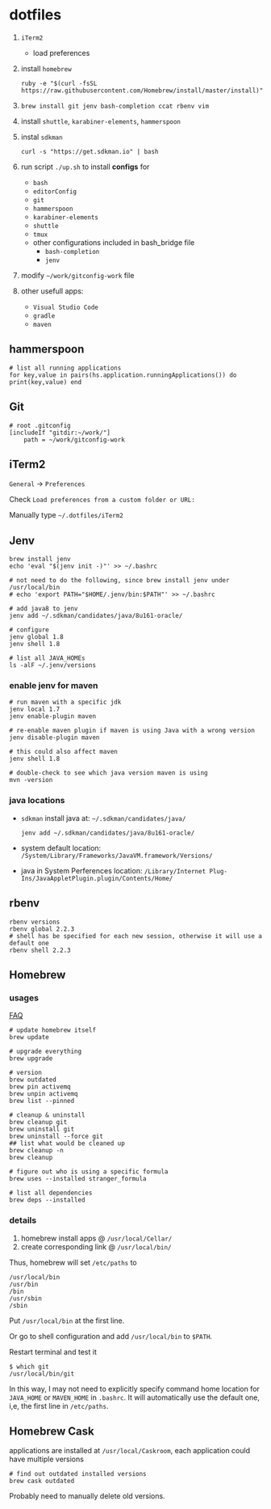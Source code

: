 
dotfiles
========

1. `iTerm2`
   * load preferences

2. install `homebrew`

   `ruby -e "$(curl -fsSL https://raw.githubusercontent.com/Homebrew/install/master/install)"`

3. `brew install git jenv bash-completion ccat rbenv vim`

4. install `shuttle`, `karabiner-elements`, `hammerspoon`

5. instal `sdkman`

   `curl -s "https://get.sdkman.io" | bash`

5. run script `./up.sh` to install **configs** for

   * `bash`
   * `editorConfig`
   * `git`
   * `hammerspoon`
   * `karabiner-elements`
   * `shuttle`
   * `tmux`
   * other configurations included in bash_bridge file
     * `bash-completion`
     * `jenv`

7. modify `~/work/gitconfig-work` file

8. other usefull apps:

   * `Visual Studio Code`
   * `gradle`
   * `maven`

## hammerspoon

```
# list all running applications
for key,value in pairs(hs.application.runningApplications()) do print(key,value) end
```

## Git

```
# root .gitconfig
[includeIf "gitdir:~/work/"]
    path = ~/work/gitconfig-work
```

## iTerm2

`General` -> `Preferences`

Check `Load preferences from a custom folder or URL:`

Manually type `~/.dotfiles/iTerm2`

## Jenv
```
brew install jenv
echo 'eval "$(jenv init -)"' >> ~/.bashrc

# not need to do the following, since brew install jenv under /usr/local/bin
# echo 'export PATH="$HOME/.jenv/bin:$PATH"' >> ~/.bashrc
```
```
# add java8 to jenv
jenv add ~/.sdkman/candidates/java/8u161-oracle/

# configure
jenv global 1.8
jenv shell 1.8

# list all JAVA_HOMEs
ls -alF ~/.jenv/versions
```

### enable jenv for maven
```
# run maven with a specific jdk
jenv local 1.7
jenv enable-plugin maven

# re-enable maven plugin if maven is using Java with a wrong version
jenv disable-plugin maven

# this could also affect maven
jenv shell 1.8

# double-check to see which java version maven is using
mvn -version
```

### java locations

* `sdkman` install java at: `~/.sdkman/candidates/java/`

  `jenv add ~/.sdkman/candidates/java/8u161-oracle/`

* system default location: `/System/Library/Frameworks/JavaVM.framework/Versions/`

* java in System Perferences location: `/Library/Internet Plug-Ins/JavaAppletPlugin.plugin/Contents/Home/`



## rbenv

```
rbenv versions
rbenv global 2.2.3
# shell has be specified for each new session, otherwise it will use a default one
rbenv shell 2.2.3
```

## Homebrew

### usages
[FAQ](http://docs.brew.sh/FAQ.html)

```
# update homebrew itself
brew update

# upgrade everything
brew upgrade

# version
brew outdated
brew pin activemq
brew unpin activemq
brew list --pinned

# cleanup & uninstall
brew cleanup git
brew uninstall git
brew uninstall --force git
## list what would be cleaned up
brew cleanup -n
brew cleanup

# figure out who is using a specific formula
brew uses --installed stranger_formula

# list all dependencies
brew deps --installed
```

### details

1. homebrew install apps @ `/usr/local/Cellar/`
2. create corresponding link @ `/usr/local/bin/`

Thus, homebrew will  set `/etc/paths` to

	/usr/local/bin
	/usr/bin
	/bin
	/usr/sbin
	/sbin

Put `/usr/local/bin` at the first line.

Or go to shell configuration and add `/usr/local/bin` to `$PATH`.

Restart terminal and test it

	$ which git
	/usr/local/bin/git

In this way, I may not need to explicitly specify command home location for `JAVA_HOME` or `MAVEN_HOME` in `.bashrc`. It will automatically use the default one, i,e, the first line in `/etc/paths`.

## Homebrew Cask

applications are installed at `/usr/local/Caskroom`, each application could have multiple versions

```
# find out outdated installed versions
brew cask outdated
```

Probably need to manually delete old versions.

